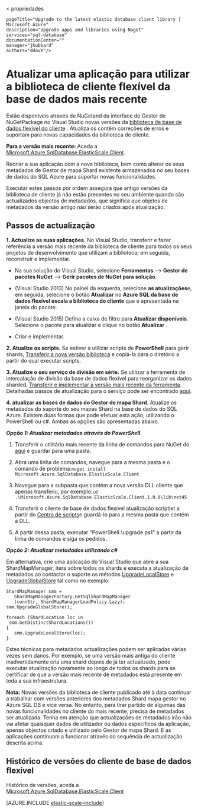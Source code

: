 < propriedades
    
    pageTitle="Upgrade to the latest elastic database client library | Microsoft Azure" 
    description="Upgrade apps and libraries using Nuget" 
    services="sql-database" 
    documentationCenter="" 
    manager="jhubbard" 
    authors="ddove"/>

<tags 
    ms.service="sql-database" 
    ms.workload="sql-database" 
    ms.tgt_pltfrm="na" 
    ms.devlang="na" 
    ms.topic="article" 
    ms.date="05/27/2016" 
    ms.author="ddove" />

# <a name="upgrade-an-app-to-use-the-latest-elastic-database-client-library"></a>Atualizar uma aplicação para utilizar a biblioteca de cliente flexível da base de dados mais recente

Estão disponíveis através de NuGetand da interface do Gestor de NuGetPackage no Visual Studio novas versões da [biblioteca de base de dados flexível do cliente](sql-database-elastic-database-client-library.md) . Atualiza os contêm correções de erros e suportam para novas capacidades da biblioteca de cliente.

**Para a versão mais recente:** Aceda a [Microsoft.Azure.SqlDatabase.ElasticScale.Client](https://www.nuget.org/packages/Microsoft.Azure.SqlDatabase.ElasticScale.Client/).

Recriar a sua aplicação com a nova biblioteca, bem como alterar os seus metadados de Gestor de mapa Shard existente armazenados no seu bases de dados do SQL Azure para suportar novas funcionalidades.

Executar estes passos por ordem assegura que antigo versões da biblioteca de cliente já não estão presentes no seu ambiente quando são actualizados objectos de metadados, que significa que objetos de metadados da versão antigo não serão criados após atualização.   

## <a name="upgrade-steps"></a>Passos de actualização

**1. Actualize as suas aplicações.** No Visual Studio, transferir e fazer referência a versão mais recente da biblioteca de cliente para todos os seus projetos de desenvolvimento que utilizam a biblioteca; em seguida, reconstruir e implementar. 

 * Na sua solução do Visual Studio, selecione **Ferramentas** --> **Gestor de pacotes NuGet** -->  **Gerir pacotes de NuGet para solução**. 
 * (Visual Studio 2013) No painel da esquerda, selecione **as atualizações**e, em seguida, selecione o botão **Atualizar** no **Azure SQL da base de dados flexível escala a biblioteca do cliente** que é apresentada na janela do pacote.
 * (Visual Studio 2015) Defina a caixa de filtro para **Atualizar disponíveis**. Selecione o pacote para atualizar e clique no botão **Atualizar** .
    
 
 * Criar e implementar. 

**2. Atualize os scripts.** Se estiver a utilizar scripts de **PowerShell** para gerir shards, [Transferir a nova versão biblioteca](https://www.nuget.org/packages/Microsoft.Azure.SqlDatabase.ElasticScale.Client/) e copiá-la para o diretório a partir do qual executar scripts. 

**3. Atualize o seu serviço de divisão em série.** Se utilizar a ferramenta de intercalação de divisão da base de dados flexível para reorganizar os dados sharded, [Transferir e implementar a versão mais recente da ferramenta](https://www.nuget.org/packages/Microsoft.Azure.SqlDatabase.ElasticScale.Service.SplitMerge/). Detalhadas passos de atualização para o serviço pode ser encontrado [aqui](sql-database-elastic-scale-overview-split-and-merge.md). 

**4. atualizar as bases de dados do Gestor de mapa Shard**. Atualize os metadados do suporte do seu mapas Shard na base de dados do SQL Azure.  Existem duas formas que pode efetuar esta ação, utilizando o PowerShell ou c#. Ambas as opções são apresentadas abaixo.

***Opção 1: Atualizar metadados através do PowerShell***

1. Transferir o utilitário mais recente da linha de comandos para NuGet do [aqui](http://nuget.org/nuget.exe) e guardar para uma pasta. 

2. Abra uma linha de comandos, navegue para a mesma pasta e o comando de problema:`nuget install Microsoft.Azure.SqlDatabase.ElasticScale.Client`

3. Navegue para a subpasta que contém a nova versão DLL cliente que apenas transferiu, por exemplo:`cd .\Microsoft.Azure.SqlDatabase.ElasticScale.Client.1.0.0\lib\net45`

4. Transferir o cliente de base de dados flexível atualização scriptlet a partir do [Centro de scripts](https://gallery.technet.microsoft.com/scriptcenter/Azure-SQL-Database-Elastic-6442e6a9)e guardá-lo para a mesma pasta que contém a DLL.

5. A partir dessa pasta, executar "PowerShell.\upgrade.ps1" a partir da linha de comandos e siga os pedidos.
 
***Opção 2: Atualizar metadados utilizando c#***

Em alternativa, crie uma aplicação do Visual Studio que abre a sua ShardMapManager, itera sobre todos os shards e executa a atualização de metadados ao contactar o suporte os métodos [UpgradeLocalStore](https://msdn.microsoft.com/library/azure/microsoft.azure.sqldatabase.elasticscale.shardmanagement.shardmapmanager.upgradelocalstore.aspx) e [UpgradeGlobalStore](https://msdn.microsoft.com/library/azure/microsoft.azure.sqldatabase.elasticscale.shardmanagement.shardmapmanager.upgradeglobalstore.aspx) tal como no exemplo: 

    ShardMapManager smm =
       ShardMapManagerFactory.GetSqlShardMapManager
       (connStr, ShardMapManagerLoadPolicy.Lazy); 
    smm.UpgradeGlobalStore(); 
    
    foreach (ShardLocation loc in
     smm.GetDistinctShardLocations()) 
    {   
       smm.UpgradeLocalStore(loc); 
    } 

Estes técnicas para metadados actualizações podem ser aplicadas várias vezes sem danos. Por exemplo, se uma versão mais antiga do cliente inadvertidamente cria uma shard depois de já ter actualizado, pode executar atualização novamente ao longo de todos os shards para se certificar de que a versão mais recente de metadados está presente em toda a sua infraestrutura. 

**Nota:**  Novas versões da biblioteca de cliente publicado até à data continuar a trabalhar com versões anteriores dos metadados Shard mapa gestor no Azure SQL DB e vice versa.   No entanto, para tirar partido de algumas das novas funcionalidades no cliente do mais recente, precisa de metadados ser atualizada.   Tenha em atenção que actualizações de metadados irão não vai afetar quaisquer dados de utilizador ou dados específicos da aplicação, apenas objectos criado e utilizado pelo Gestor de mapa Shard.  E as aplicações continuam a funcionar através do sequência de actualização descrita acima. 

## <a name="elastic-database-client-version-history"></a>Histórico de versões do cliente de base de dados flexível 

Histórico de versões, aceda a [Microsoft.Azure.SqlDatabase.ElasticScale.Client](https://www.nuget.org/packages/Microsoft.Azure.SqlDatabase.ElasticScale.Client/)


[AZURE.INCLUDE [elastic-scale-include](../../includes/elastic-scale-include.md)]  


<!--Image references-->
[1]:./media/sql-database-elastic-scale-upgrade-client-library/nuget-upgrade.png
 